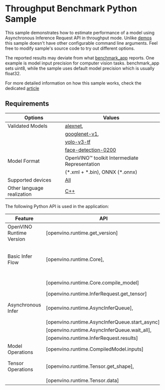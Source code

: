 # Throughput Benchmark Python Sample

This sample demonstrates how to estimate performance of a model using Asynchronous Inference Request API in throughput mode. Unlike [demos](https://docs.openvino.ai/2023.3/omz_demos.html) this sample doesn't have other configurable command line arguments. Feel free to modify sample's source code to try out different options.

The reported results may deviate from what [benchmark_app](https://docs.openvino.ai/2024/learn-openvino/openvino-samples/benchmark-tool.html) reports. One example is model input precision for computer vision tasks. benchmark_app sets uint8, while the sample uses default model precision which is usually float32.

For more detailed information on how this sample works, check the dedicated [article](https://docs.openvino.ai/2023.2/openvino_sample_sync_benchmark.html)

## Requirements

| Options                        | Values                                                                                               |
| -------------------------------| -----------------------------------------------------------------------------------------------------|
| Validated Models               | [alexnet](https://docs.openvino.ai/2023.3/omz_models_model_alexnet.html),                            |
|                                | [googlenet-v1](https://docs.openvino.ai/2023.3/omz_models_model_googlenet_v1.html),                  |
|                                | [yolo-v3-tf](https://docs.openvino.ai/2023.3/omz_models_model_yolo_v3_tf.html)                       |
|                                | [face-detection-0200](https://docs.openvino.ai/2023.3/omz_models_model_face_detection_0200.html)     |
| Model Format                   | OpenVINO™ toolkit Intermediate Representation                                                        |
|                                | (\*.xml + \*.bin), ONNX (\*.onnx)                                                                    |
| Supported devices              | [All](https://docs.openvino.ai/2024/about-openvino/compatibility-and-support/supported-devices.html)  |
| Other language realization     | [C++](https://docs.openvino.ai/2023.3/openvino_sample_sync_benchmark.html)                           |

The following Python API is used in the application:

| Feature                   | API                                             | Description                                  |
| --------------------------| ------------------------------------------------|----------------------------------------------|
| OpenVINO Runtime Version  | [openvino.runtime.get_version]                  | Get Openvino API version.                    |
| Basic Infer Flow          | [openvino.runtime.Core],                        | Common API to do inference: compile a model, |
|                           | [openvino.runtime.Core.compile_model]           | configure input tensors.                     |
|                           | [openvino.runtime.InferRequest.get_tensor]      |                                              |
| Asynchronous Infer        | [openvino.runtime.AsyncInferQueue],             | Do asynchronous inference.                   |
|                           | [openvino.runtime.AsyncInferQueue.start_async], |                                              |
|                           | [openvino.runtime.AsyncInferQueue.wait_all],    |                                              |
|                           | [openvino.runtime.InferRequest.results]         |                                              |
| Model Operations          | [openvino.runtime.CompiledModel.inputs]         | Get inputs of a model.                       |
| Tensor Operations         | [openvino.runtime.Tensor.get_shape],            | Get a tensor shape and its data.             |
|                           | [openvino.runtime.Tensor.data]                  |                                              |

